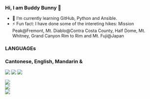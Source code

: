 ### Hi, I am Buddy Bunny 👋
- 🌱 I’m currently learning GitHub, Python and Ansible.
- ⚡ Fun fact: I have done some of the intereting hikes: Mission Peak@Fremont, Mt. Diablo@Contra Costa County, Half Dome,  Mt. Whitney, Grand Canyon Rim to Rim and Mt. Fuji@Japan 
<!--
**buddy-bunny/buddy-bunny** is a ✨ _special_ ✨ repository because its `README.md` (this file) appears on your GitHub profile.

Here are some ideas to get you started:

- 🔭 I’m currently working on ...

- 👯 I’m looking to collaborate on ...
- 🤔 I’m looking for help with ...
- 💬 Ask me about ...
- 📫 How to reach me: ...
- 😄 Pronouns: ...

-->


### LANGUAGEs
### Cantonese, English, Mandarin &
 <img src="https://img.shields.io/badge/Ansible-000000?style=for-the-badge&logo=ansible&logoColor=white" /> <img src="https://img.shields.io/badge/C-00599C?style=for-the-badge&logo=c&logoColor=white" /> <img src="https://img.shields.io/badge/Python-FFD43B?style=for-the-badge&logo=python&logoColor=darkgreen" />


<a href="https://github.com/buddy-bunny">
  <img align="center" src="https://github-readme-streak-stats.herokuapp.com/?user=buddy-bunny&theme=material-palenight" />
</a><br>
<a href="https://github.com/roxiomontes">
  <img align="center" src="https://github-readme-stats.vercel.app/api?username=buddy-bunny&show_icons=true&theme=material-palenight" />
</a><br>
<a href="https://github.com/buddy-bunny">
  <img align="center" src="https://github-readme-stats.vercel.app/api/top-langs/?username=buddy-bunny&layout=compact&theme=material-palenight" />
</a><br>
